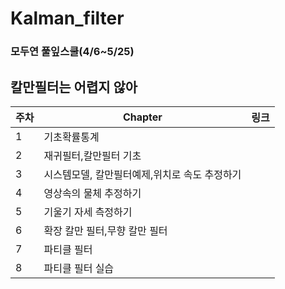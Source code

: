 # Kalman_filter
### 모두연 풀잎스쿨(4/6~5/25)


## 칼만필터는 어렵지 않아
|주차|Chapter  |링크   |
|---|---|---|
| 1  |기초확률통계||
| 2  |재귀필터,칼만필터 기초||
| 3  |시스템모델, 칼만필터예제,위치로 속도 추정하기||
| 4  |영상속의 물체 추정하기||
| 5  |기울기 자세 측정하기||
| 6  |확장 칼만 필터,무향 칼만 필터||
| 7  |파티클 필터||
| 8  |파티클 필터 실습||
